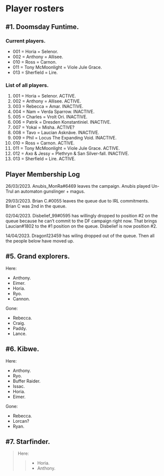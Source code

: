 # Player rosters

## #1. Doomsday Funtime.

### Current players.

- 001 = Horia = Selenor.
- 002 = Anthony = Allisee.
- 010 = Ross = Carnon.
- 011 = Tony McMoonlight = Viole Jule Grace.
- 013 = Sherfield = Lire.

### List of all players.

1. 001 = Horia = Selenor. ACTIVE. 
2. 002 = Anthony = Allisee. ACTIVE.
3. 003 = Rebecca = Amar. INACTIVE.
4. 004 = Nam = Verda Sparrow. INACTIVE.
5. 005 = Charles = Vrolt Ori. INACTIVE.
6. 006 = Patrik = Dresden Konstantiniel. INACTIVE.
7. 007 = Yokai = Misha. ACTIVE?
8. 008 = Tavo = Laucian Asknäve. INACTIVE.
9. 009 = Phil = Locus The Expanding Void. INACTIVE. 
10. 010 = Ross = Carnon. ACTIVE. 
11. 011 = Tony McMoonlight = Viole Jule Grace. ACTIVE.
12. 012 = Axo & Jessy = Plethryn & San Silver-fall. INACTIVE.
13. 013 = Sherfield = Lire. ACTIVE.

## Player Membership Log

26/03/2023.
Anubis_MonRa#6469 leaves the campaign. Anubis played Un-Trul an automaton gunslinger + magus.

29/03/2023.
Brian C.#0055 leaves the queue due to IRL commitments.
Brian C was 2nd in the queue.

02/04/2023.
Disbelief_99#0595 has willingly dropped to position #2 on the queue because he can’t commit to the DF campaign right now.
That brings Laucian#1802 to the #1 position on the queue.
Disbelief is now position #2.

14/04/2023.
Dragon123459 has wiling dropped out of the queue.
Then all the people below have moved up.

## #5. Grand explorers.

Here:

- Anthony. 
- Eimer.
- Horia.
- Ryo.
- Cannon.

Gone:

- Rebecca.
- Craig.
- Paddy.
- Lance.

## #6. Kibwe.

Here:

- Anthony.
- Ryo.
- Buffer Raider.
- Issac.
- Horia.
- Eimer.

Gone:

- Rebecca.
- Lorcan?
- Ryan.

## #7. Starfinder.

> Here:
>> - Horia.
>> - Anthony.
